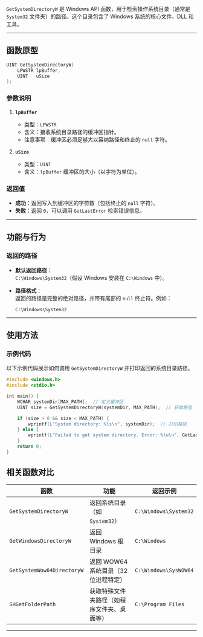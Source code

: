 `GetSystemDirectoryW` 是 Windows API 函数，用于检索操作系统目录（通常是 `System32` 文件夹）的路径。这个目录包含了 Windows 系统的核心文件、DLL 和工具。

---

## **函数原型**

```c
UINT GetSystemDirectoryW(
    LPWSTR lpBuffer,
    UINT   uSize
);
```

### 参数说明

1. **`lpBuffer`**  
   - 类型：`LPWSTR`  
   - 含义：接收系统目录路径的缓冲区指针。  
   - 注意事项：缓冲区必须足够大以容纳路径和终止的 `null` 字符。

2. **`uSize`**  
   - 类型：`UINT`  
   - 含义：`lpBuffer` 缓冲区的大小（以字符为单位）。  

### 返回值

- **成功**：返回写入到缓冲区的字符数（包括终止的 `null` 字符）。  
- **失败**：返回 `0`，可以调用 `GetLastError` 检索错误信息。  

---

## **功能与行为**

### 返回的路径
- **默认返回路径**：  
  `C:\Windows\System32`（假设 Windows 安装在 `C:\Windows` 中）。  

- **路径格式**：  
  返回的路径是完整的绝对路径，并带有尾部的 `null` 终止符。例如：  
  ```plaintext
  C:\Windows\System32
  ```

---

## **使用方法**

### 示例代码

以下示例代码展示如何调用 `GetSystemDirectoryW` 并打印返回的系统目录路径。

```c
#include <windows.h>
#include <stdio.h>

int main() {
    WCHAR systemDir[MAX_PATH];  // 定义缓冲区
    UINT size = GetSystemDirectoryW(systemDir, MAX_PATH);  // 获取路径

    if (size > 0 && size < MAX_PATH) {
        wprintf(L"System directory: %ls\n", systemDir);  // 打印路径
    } else {
        wprintf(L"Failed to get system directory. Error: %lu\n", GetLastError());
    }
    return 0;
}
```


## **相关函数对比**

| 函数                   | 功能                                          | 返回示例                     |
|------------------------|---------------------------------------------|-----------------------------|
| `GetSystemDirectoryW`  | 返回系统目录（如 `System32`）                | `C:\Windows\System32`       |
| `GetWindowsDirectoryW` | 返回 Windows 根目录                         | `C:\Windows`                |
| `GetSystemWow64DirectoryW` | 返回 WOW64 系统目录（32 位进程特定）      | `C:\Windows\SysWOW64`       |
| `SHGetFolderPath`      | 获取特殊文件夹路径（如程序文件夹、桌面等）   | `C:\Program Files`          |

---

